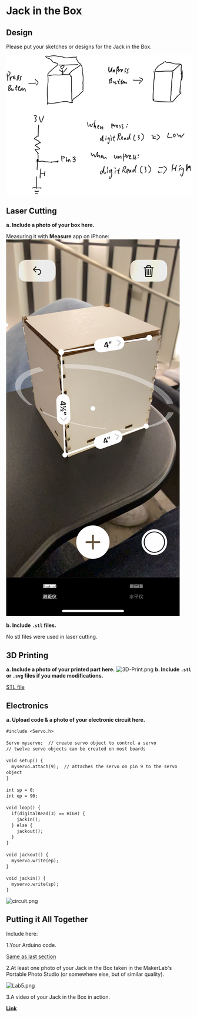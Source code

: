 # Jack in the Box

## Design

Please put your sketches or designs for the Jack in the Box.

![Design.jpeg](Design.jpeg)

## Laser Cutting

**a. Include a photo of your box here.**

Measuring it with **Measure** app on iPhone:
![PhotoOfBox](LaserCutting.png)

**b. Include `.stl` files.**

No stl files were used in laser cutting.

## 3D Printing

**a. Include a photo of your printed part here.**
![3D-Print.png](3D-Print.png)
**b. Include `.stl` or `.svg` files if you made modifications.**

[STL file](Jack.stl)

## Electronics

**a. Upload code & a photo of your electronic circuit here.**

```
#include <Servo.h>

Servo myservo;  // create servo object to control a servo
// twelve servo objects can be created on most boards

void setup() {
  myservo.attach(9);  // attaches the servo on pin 9 to the servo object
}

int sp = 0;
int ep = 90;

void loop() {
  if(digitalRead(3) == HIGH) {
    jackin();
  } else {
    jackout();
  }
}

void jackout() {
  myservo.write(ep);
}

void jackin() {
  myservo.write(sp);
}
```

![circuit.png](circuit.png)

## Putting it All Together

Include here:

1.Your Arduino code.

[Same as last section](JackInAndOutTheBox/JackInAndOutTheBox.ino)

2.At least one photo of your Jack in the Box taken in the MakerLab's Portable Photo Studio (or somewhere else, but of similar quality).

![Lab5.png](Lab5.png)

3.A video of your Jack in the Box in action.

**[Link](https://youtu.be/FHC95aJaYLI)**